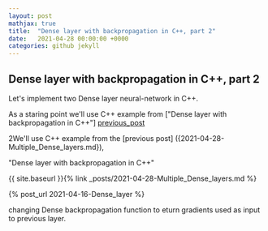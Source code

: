 ```yaml
---
layout: post
mathjax: true
title:  "Dense layer with backpropagation in C++, part 2"
date:   2021-04-28 00:00:00 +0000
categories: github jekyll
---
```


## Dense layer with backpropagation in C++, part 2

Let's implement two Dense layer neural-network in C++.

As a staring point we'll use C++ example from ["Dense layer with backpropagation in C++"] [previous_post]

2We'll use C++ example from the [previous post]  ({2021-04-28-Multiple_Dense_layers.md}),

"Dense layer with backpropagation in C++"

{{ site.baseurl }}{% link _posts/2021-04-28-Multiple_Dense_layers.md %}

{% post_url 2021-04-16-Dense_layer %}

changing Dense backpropagation function to eturn gradients used
as input to previous layer.

[previous_post]:  https://alexgl-github.github.io/github/jekyll/2021/04/16/Dense_layer.html
